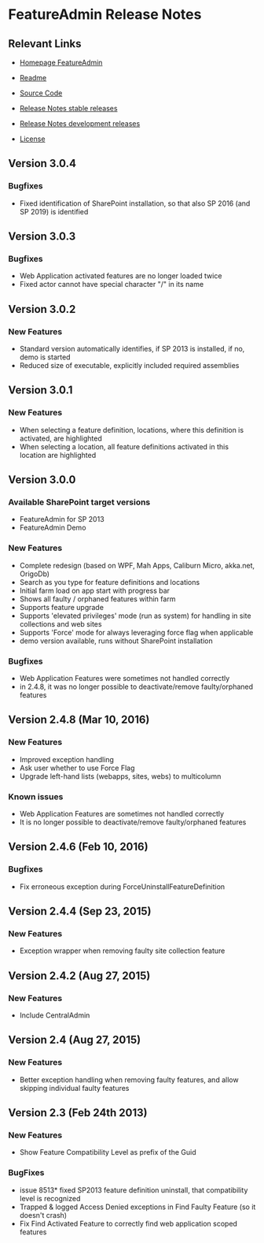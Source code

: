 # FeatureAdmin Release Notes

## Relevant Links

* [Homepage FeatureAdmin](https://www.featureadmin.com)
* [Readme](https://github.com/achimismaili/featureadmin/blob/master/README.md)
* [Source Code](https://github.com/achimismaili/featureadmin)
* [Release Notes stable releases](https://github.com/achimismaili/featureadmin/blob/master/Releases/ReleaseNotes.md)
* [Release Notes development releases](https://github.com/achimismaili/featureadmin/blob/development/Releases/ReleaseNotes.md)

* [License](https://github.com/achimismaili/featureadmin/blob/master/license.md)


## Version 3.0.4

### Bugfixes

* Fixed identification of SharePoint installation, so that also SP 2016 (and SP 2019) is identified

## Version 3.0.3

### Bugfixes

* Web Application activated features are no longer loaded twice
* Fixed actor cannot have special character "/" in its name

## Version 3.0.2

### New Features

* Standard version automatically identifies, if SP 2013 is installed, if no, demo is started
* Reduced size of executable, explicitly included required assemblies

## Version 3.0.1

### New Features

* When selecting a feature definition, locations, where this definition is activated, are highlighted
* When selecting a location, all feature definitions activated in this location are highlighted

## Version 3.0.0

### Available SharePoint target versions

* FeatureAdmin for SP 2013
* FeatureAdmin Demo

### New Features

* Complete redesign (based on WPF, Mah Apps, Caliburn Micro, akka.net, OrigoDb)
* Search as you type for feature definitions and locations
* Initial farm load on app start with progress bar
* Shows all faulty / orphaned features within farm
* Supports feature upgrade
* Supports 'elevated privileges' mode (run as system) for handling in site collections and web sites
* Supports 'Force' mode for always leveraging force flag when applicable
* demo version available, runs without SharePoint installation

### Bugfixes

* Web Application Features were sometimes not handled correctly
* in 2.4.8, it was no longer possible to deactivate/remove faulty/orphaned features


## Version 2.4.8 (Mar 10, 2016)

### New Features

* Improved exception handling
* Ask user whether to use Force Flag
* Upgrade left-hand lists (webapps, sites, webs) to multicolumn

### Known issues
* Web Application Features are sometimes not handled correctly
* It is no longer possible to deactivate/remove faulty/orphaned features

## Version 2.4.6 (Feb 10, 2016)

### Bugfixes

* Fix erroneous exception during ForceUninstallFeatureDefinition

## Version 2.4.4 (Sep 23, 2015)

### New Features

* Exception wrapper when removing faulty site collection feature

## Version 2.4.2 (Aug 27, 2015)

### New Features

* Include CentralAdmin

## Version 2.4 (Aug 27, 2015)

### New Features

* Better exception handling when removing faulty features, and allow skipping individual
    faulty features

## Version 2.3 (Feb 24th 2013)

### New Features
- Show Feature Compatibility Level as prefix of the Guid

### BugFixes

- issue 8513* fixed SP2013 feature definition uninstall, that compatibility level is recognized
- Trapped & logged Access Denied exceptions in Find Faulty Feature (so it doesn't crash)
- Fix Find Activated Feature to correctly find web application scoped features
